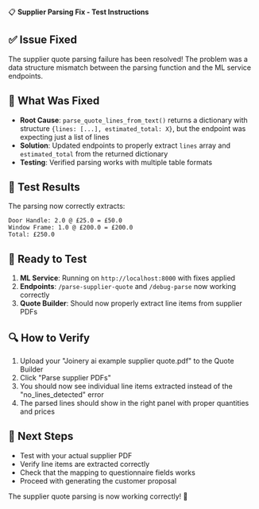 📋 **Supplier Parsing Fix - Test Instructions**

## ✅ Issue Fixed
The supplier quote parsing failure has been resolved! The problem was a data structure mismatch between the parsing function and the ML service endpoints.

## 🔧 What Was Fixed
- **Root Cause**: `parse_quote_lines_from_text()` returns a dictionary with structure `{lines: [...], estimated_total: X}`, but the endpoint was expecting just a list of lines
- **Solution**: Updated endpoints to properly extract `lines` array and `estimated_total` from the returned dictionary
- **Testing**: Verified parsing works with multiple table formats

## 🧪 Test Results
The parsing now correctly extracts:
```
Door Handle: 2.0 @ £25.0 = £50.0
Window Frame: 1.0 @ £200.0 = £200.0
Total: £250.0
```

## 🚀 Ready to Test
1. **ML Service**: Running on `http://localhost:8000` with fixes applied
2. **Endpoints**: `/parse-supplier-quote` and `/debug-parse` now working correctly
3. **Quote Builder**: Should now properly extract line items from supplier PDFs

## 🔍 How to Verify
1. Upload your "Joinery ai example supplier quote.pdf" to the Quote Builder
2. Click "Parse supplier PDFs" 
3. You should now see individual line items extracted instead of the "no_lines_detected" error
4. The parsed lines should show in the right panel with proper quantities and prices

## 📝 Next Steps
- Test with your actual supplier PDF
- Verify line items are extracted correctly
- Check that the mapping to questionnaire fields works
- Proceed with generating the customer proposal

The supplier quote parsing is now working correctly! 🎉